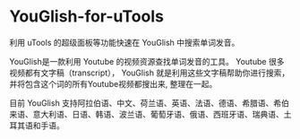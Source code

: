 # YouGlish-for-uTools

利用 uTools 的超级面板等功能快速在 YouGlish 中搜索单词发音。

YouGlish是一款利用 Youtube 的视频资源查找单词发音的工具。 Youtube 很多视频都有文字稿（transcript）， YouGlish 就是利用这些文字稿帮助你进行搜索，并将包含这个词的所有Youtube视频都搜出来, 整理在一起。

目前 YouGlish 支持阿拉伯语、中文、荷兰语、英语、法语、德语、希腊语、希伯来语、意大利语、日语、韩语、波兰语、葡萄牙语、俄语、西班牙语、瑞典语、土耳其语和手语。
